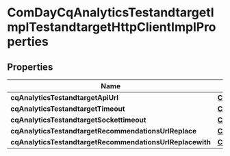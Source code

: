 
# ComDayCqAnalyticsTestandtargetImplTestandtargetHttpClientImplProperties

## Properties
Name | Type | Description | Notes
------------ | ------------- | ------------- | -------------
**cqAnalyticsTestandtargetApiUrl** | [**ConfigNodePropertyString**](ConfigNodePropertyString.md) |  |  [optional]
**cqAnalyticsTestandtargetTimeout** | [**ConfigNodePropertyInteger**](ConfigNodePropertyInteger.md) |  |  [optional]
**cqAnalyticsTestandtargetSockettimeout** | [**ConfigNodePropertyInteger**](ConfigNodePropertyInteger.md) |  |  [optional]
**cqAnalyticsTestandtargetRecommendationsUrlReplace** | [**ConfigNodePropertyString**](ConfigNodePropertyString.md) |  |  [optional]
**cqAnalyticsTestandtargetRecommendationsUrlReplacewith** | [**ConfigNodePropertyString**](ConfigNodePropertyString.md) |  |  [optional]



